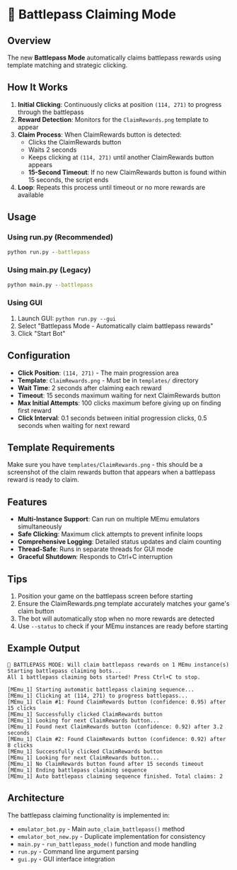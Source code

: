 # 🎁 Battlepass Claiming Mode

## Overview
The new **Battlepass Mode** automatically claims battlepass rewards using template matching and strategic clicking.

## How It Works
1. **Initial Clicking**: Continuously clicks at position `(114, 271)` to progress through the battlepass
2. **Reward Detection**: Monitors for the `ClaimRewards.png` template to appear
3. **Claim Process**: When ClaimRewards button is detected:
   - Clicks the ClaimRewards button
   - Waits 2 seconds 
   - Keeps clicking at `(114, 271)` until another ClaimRewards button appears
   - **15-Second Timeout**: If no new ClaimRewards button is found within 15 seconds, the script ends
4. **Loop**: Repeats this process until timeout or no more rewards are available

## Usage

### Using run.py (Recommended)
```cmd
python run.py --battlepass
```

### Using main.py (Legacy)
```cmd
python main.py --battlepass
```

### Using GUI
1. Launch GUI: `python run.py --gui`
2. Select "Battlepass Mode - Automatically claim battlepass rewards"
3. Click "Start Bot"

## Configuration
- **Click Position**: `(114, 271)` - The main progression area
- **Template**: `ClaimRewards.png` - Must be in `templates/` directory
- **Wait Time**: 2 seconds after claiming each reward
- **Timeout**: 15 seconds maximum waiting for next ClaimRewards button
- **Max Initial Attempts**: 100 clicks maximum before giving up on finding first reward
- **Click Interval**: 0.1 seconds between initial progression clicks, 0.5 seconds when waiting for next reward

## Template Requirements
Make sure you have `templates/ClaimRewards.png` - this should be a screenshot of the claim rewards button that appears when a battlepass reward is ready to claim.

## Features
- **Multi-Instance Support**: Can run on multiple MEmu emulators simultaneously
- **Safe Clicking**: Maximum click attempts to prevent infinite loops
- **Comprehensive Logging**: Detailed status updates and claim counting
- **Thread-Safe**: Runs in separate threads for GUI mode
- **Graceful Shutdown**: Responds to Ctrl+C interruption

## Tips
1. Position your game on the battlepass screen before starting
2. Ensure the ClaimRewards.png template accurately matches your game's claim button
3. The bot will automatically stop when no more rewards are detected
4. Use `--status` to check if your MEmu instances are ready before starting

## Example Output
```
🎁 BATTLEPASS MODE: Will claim battlepass rewards on 1 MEmu instance(s)
Starting battlepass claiming bots...
All 1 battlepass claiming bots started! Press Ctrl+C to stop.

[MEmu_1] Starting automatic battlepass claiming sequence...
[MEmu_1] Clicking at (114, 271) to progress battlepass...
[MEmu_1] Claim #1: Found ClaimRewards button (confidence: 0.95) after 15 clicks
[MEmu_1] Successfully clicked ClaimRewards button
[MEmu_1] Looking for next ClaimRewards button...
[MEmu_1] Found next ClaimRewards button (confidence: 0.92) after 3.2 seconds
[MEmu_1] Claim #2: Found ClaimRewards button (confidence: 0.92) after 8 clicks
[MEmu_1] Successfully clicked ClaimRewards button
[MEmu_1] Looking for next ClaimRewards button...
[MEmu_1] No ClaimRewards button found after 15 seconds timeout
[MEmu_1] Ending battlepass claiming sequence
[MEmu_1] Auto battlepass claiming sequence finished. Total claims: 2
```

## Architecture
The battlepass claiming functionality is implemented in:
- `emulator_bot.py` - Main `auto_claim_battlepass()` method
- `emulator_bot_new.py` - Duplicate implementation for consistency
- `main.py` - `run_battlepass_mode()` function and mode handling
- `run.py` - Command line argument parsing
- `gui.py` - GUI interface integration
